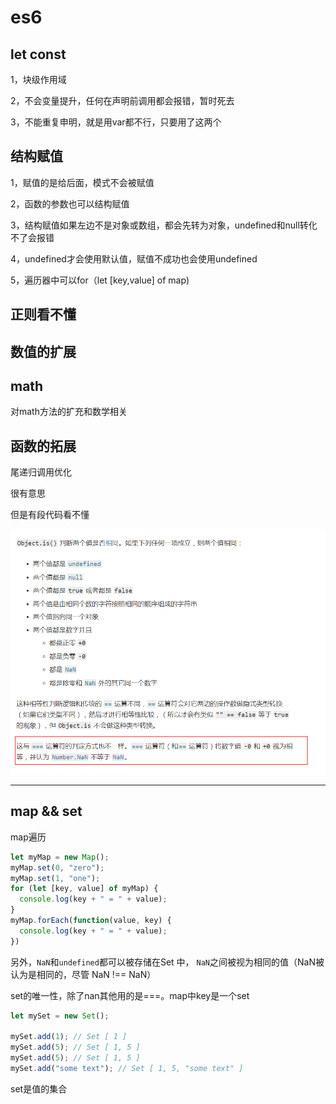 # es6

## let const

1，块级作用域

2，不会变量提升，任何在声明前调用都会报错，暂时死去

3，不能重复申明，就是用var都不行，只要用了这两个

## 结构赋值

1，赋值的是给后面，模式不会被赋值

2，函数的参数也可以结构赋值

3，结构赋值如果左边不是对象或数组，都会先转为对象，undefined和null转化不了会报错

4，undefined才会使用默认值，赋值不成功也会使用undefined

5，遍历器中可以for（let [key,value] of map)

## 正则看不懂

## 数值的扩展

## math

对math方法的扩充和数学相关

## 函数的拓展

尾递归调用优化

很有意思

但是有段代码看不懂

![1585042509694](imge/1585042509694.png)

---

## map && set

map遍历

```js
let myMap = new Map();
myMap.set(0, "zero");
myMap.set(1, "one");
for (let [key, value] of myMap) {
  console.log(key + " = " + value);
}
myMap.forEach(function(value, key) {
  console.log(key + " = " + value);
})
```

另外，`NaN`和`undefined`都可以被存储在Set 中， `NaN`之间被视为相同的值（NaN被认为是相同的，尽管 NaN !== NaN）

set的唯一性，除了nan其他用的是===。map中key是一个set

```js
let mySet = new Set();

mySet.add(1); // Set [ 1 ]
mySet.add(5); // Set [ 1, 5 ]
mySet.add(5); // Set [ 1, 5 ]
mySet.add("some text"); // Set [ 1, 5, "some text" ]
```

set是值的集合